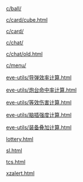 
<p><a href="c/ball/index.html">c/ball/</a><p>
<p><a href="c/card/cube.html">c/card/cube.html</a><p>
<p><a href="c/card/index.html">c/card/</a><p>
<p><a href="c/chat/index.html">c/chat/</a><p>
<p><a href="c/chat/old.html">c/chat/old.html</a><p>
<p><a href="c/menu/index.html">c/menu/</a><p>
<p><a href="eve-utils/导弹效率计算.html">eve-utils/导弹效率计算.html</a><p>
<p><a href="eve-utils/炮台命中率计算.html">eve-utils/炮台命中率计算.html</a><p>
<p><a href="eve-utils/等效伤害计算.html">eve-utils/等效伤害计算.html</a><p>
<p><a href="eve-utils/脑插强度计算.html">eve-utils/脑插强度计算.html</a><p>
<p><a href="eve-utils/装备叠加计算.html">eve-utils/装备叠加计算.html</a><p>
<p><a href="lottery.html">lottery.html</a><p>
<p><a href="sl.html">sl.html</a><p>
<p><a href="tcs.html">tcs.html</a><p>
<p><a href="xzalert.html">xzalert.html</a><p>
